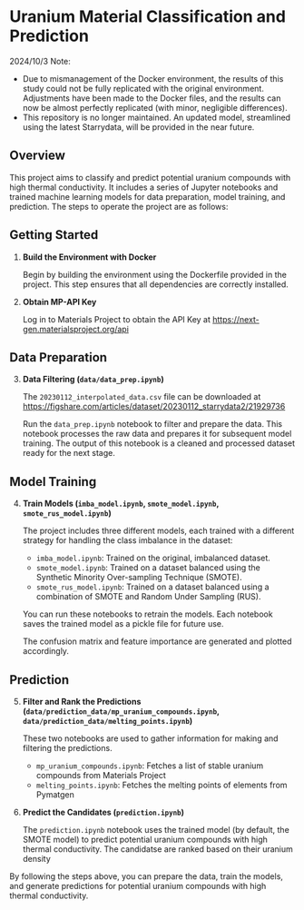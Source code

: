 # Uranium Material Classification and Prediction 

2024/10/3 Note:

- Due to mismanagement of the Docker environment, the results of this study could not be fully replicated with the original environment. Adjustments have been made to the Docker files, and the results can now be almost perfectly replicated (with minor, negligible differences).
- This repository is no longer maintained. An updated model, streamlined using the latest Starrydata, will be provided in the near future.

## Overview

This project aims to classify and predict potential uranium compounds with high thermal conductivity. It includes a series of Jupyter notebooks and trained machine learning models for data preparation, model training, and prediction. The steps to operate the project are as follows:

## Getting Started

1. **Build the Environment with Docker**

   Begin by building the environment using the Dockerfile provided in the project. This step ensures that all dependencies are correctly installed.

2. **Obtain MP-API Key**
   
   Log in to Materials Project to obtain the API Key at https://next-gen.materialsproject.org/api

## Data Preparation

3. **Data Filtering (`data/data_prep.ipynb`)**

   The `20230112_interpolated_data.csv` file can be downloaded at https://figshare.com/articles/dataset/20230112_starrydata2/21929736

   Run the `data_prep.ipynb` notebook to filter and prepare the data. This notebook processes the raw data and prepares it for subsequent model training. The output of this notebook is a cleaned and processed dataset ready for the next stage.

## Model Training

4. **Train Models (`imba_model.ipynb`, `smote_model.ipynb`, `smote_rus_model.ipynb`)**

   The project includes three different models, each trained with a different strategy for handling the class imbalance in the dataset:

   - `imba_model.ipynb`: Trained on the original, imbalanced dataset.
   - `smote_model.ipynb`: Trained on a dataset balanced using the Synthetic Minority Over-sampling Technique (SMOTE).
   - `smote_rus_model.ipynb`: Trained on a dataset balanced using a combination of SMOTE and Random Under Sampling (RUS).

   You can run these notebooks to retrain the models. Each notebook saves the trained model as a pickle file for future use.

   The confusion matrix and feature importance are generated and plotted accordingly.

## Prediction

5. **Filter and Rank the Predictions (`data/prediction_data/mp_uranium_compounds.ipynb`, `data/prediction_data/melting_points.ipynb`)**

   These two notebooks are used to gather information for making and filtering the predictions.
   - `mp_uranium_compounds.ipynb`: Fetches a list of stable uranium compounds from Materials Project
   - `melting_points.ipynb`: Fetches the melting points of elements from Pymatgen
  
6. **Predict the Candidates (`prediction.ipynb`)**

   The `prediction.ipynb` notebook uses the trained model (by default, the SMOTE model) to predict potential uranium compounds with high thermal conductivity.
   The candidatse are ranked based on their uranium density

By following the steps above, you can prepare the data, train the models, and generate predictions for potential uranium compounds with high thermal conductivity.
